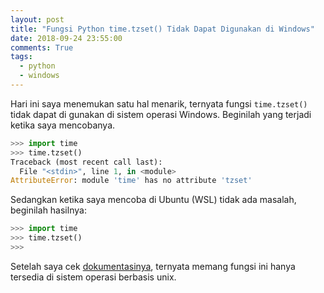 ```yaml
---
layout: post
title: "Fungsi Python time.tzset() Tidak Dapat Digunakan di Windows"
date: 2018-09-24 23:55:00
comments: True
tags:
  - python
  - windows
---
```

Hari ini saya menemukan satu hal menarik, ternyata fungsi `time.tzset()` tidak dapat di gunakan di sistem operasi Windows. Beginilah yang terjadi ketika saya mencobanya.

```python
>>> import time
>>> time.tzset()
Traceback (most recent call last):
  File "<stdin>", line 1, in <module>
AttributeError: module 'time' has no attribute 'tzset'
```

Sedangkan ketika saya mencoba di Ubuntu (WSL) tidak ada masalah, beginilah hasilnya:

```python
>>> import time
>>> time.tzset()
>>>
```

Setelah saya cek [dokumentasinya](https://docs.python.org/3/library/time.html#time.tzset), ternyata memang fungsi ini hanya tersedia di sistem operasi berbasis unix.
